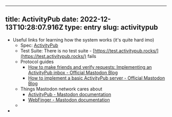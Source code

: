 
---
title: ActivityPub 
date: 2022-12-13T10:28:07.916Z
type: entry
slug: activitypub
---
* Useful links for learning how the system works (it's quite hard imo)
  * Spec: [ActivityPub](https://w3c.github.io/activitypub/)
  * Test Suite: There is no test suite - [https://test.activitypub.rocks/](https://test.activitypub.rocks/) fails
  * Protocol guides
    * [How to make friends and verify requests: Implementing an ActivityPub inbox - Official Mastodon Blog](https://blog.joinmastodon.org/2018/07/how-to-make-friends-and-verify-requests/)
    * [How to implement a basic ActivityPub server - Official Mastodon Blog](https://blog.joinmastodon.org/2018/06/how-to-implement-a-basic-activitypub-server/)
  * Things Mastodon network cares about
    * [ActivityPub - Mastodon documentation](https://docs.joinmastodon.org/spec/activitypub/)
    * [WebFinger - Mastodon documentation](https://docs.joinmastodon.org/spec/webfinger/)
  * 
* 


